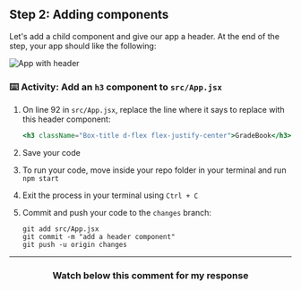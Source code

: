 ## Step 2: Adding components

Let's add a child component and give our app a header. At the end of the step, your app should like the following:

![App with header](https://user-images.githubusercontent.com/25253905/61294086-eb352e80-a789-11e9-96ab-8b6cb09b3791.png)

### :keyboard: Activity: Add an `h3` component to `src/App.jsx`

1. On line 92 in `src/App.jsx`, replace the line where it says to replace with this header component:

    ```jsx
    <h3 className="Box-title d-flex flex-justify-center">GradeBook</h3>
    ```
2. Save your code
3. To run your code, move inside your repo folder in your terminal and run `npm start`
4. Exit the process in your terminal using `Ctrl + C`
5. Commit and push your code to the `changes` branch:
    ```
    git add src/App.jsx
    git commit -m "add a header component"
    git push -u origin changes
    ```

<hr>
<h3 align="center">Watch below this comment for my response</h3>

